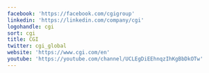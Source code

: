```yaml
---
facebook: 'https://facebook.com/cgigroup'
linkedin: 'https://linkedin.com/company/cgi'
logohandle: cgi
sort: cgi
title: CGI
twitter: cgi_global
website: 'https://www.cgi.com/en'
youtube: 'https://youtube.com/channel/UCLEgDiEEhnqzIhKgBbDkOTw'
---
```

